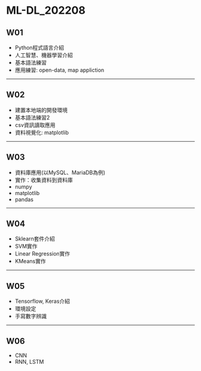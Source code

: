# ML-DL_202208

## W01

- Python程式語言介紹
- 人工智慧、機器學習介紹
- 基本語法練習
- 應用練習: open-data, map appliction

----

## W02

- 建置本地端的開發環境
- 基本語法練習2
- csv資訊讀取應用
- 資料視覺化: matplotlib


----
## W03

- 資料庫應用(以MySQL、MariaDB為例)
- 實作：收集資料到資料庫
- numpy
- matplotlib
- pandas

----
## W04

- Sklearn套件介紹
- SVM實作
- Linear Regression實作
- KMeans實作

----
## W05

- Tensorflow, Keras介紹
- 環境設定
- 手寫數字辨識

----
## W06

- CNN
- RNN, LSTM

